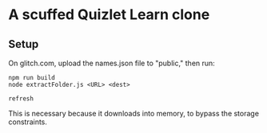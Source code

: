 # A scuffed Quizlet Learn clone

## Setup
On glitch.com, upload the names.json file to "public," then run:
```
npm run build
node extractFolder.js <URL> <dest>

refresh
```
This is necessary because it downloads into memory, to bypass the storage constraints.